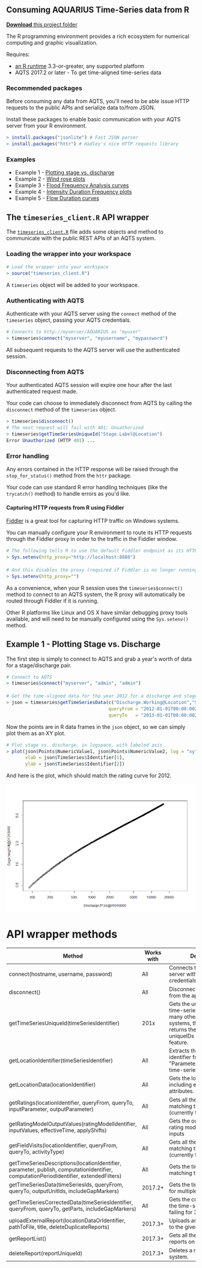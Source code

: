 ## Consuming AQUARIUS Time-Series data from R

[**Download** this project folder](https://minhaskamal.github.io/DownGit/#/home?url=https:%2F%2Fgithub.com%2FAquaticInformatics%2FExamples%2Ftree%2Fmaster%2FTimeSeries%2FPublicApis%2FR)

The R programming environment provides a rich ecosystem for numerical computing and graphic visualization.

Requires:
- [an R runtime](https://cran.rstudio.com/) 3.3-or-greater, any supported platform
- AQTS 2017.2 or later - To get time-aligned time-series data

### Recommended packages

Before consuming any data from AQTS, you'll need to be able issue HTTP requests to the public APIs and serialize data to/from JSON.

Install these packages to enable basic communication with your AQTS server from your R environment.
```R
> install.packages("jsonlite") # Fast JSON parser
> install.packages("httr") # Hadley's nice HTTP requests library
```

### Examples

- Example 1 - [Plotting stage vs. discharge](#example-1---plotting-stage-vs-discharge)
- Example 2 - [Wind rose plots](./WindRose)
- Example 3 - [Flood Frequency Analysis curves](./FloodFrequencyAnalysis)
- Example 4 - [Intensity Duration Frequency plots](./IntensityDurationFrequency)
- Example 5 - [Flow Duration curves](./FlowDurationCurve)

## The `timeseries_client.R` API wrapper

The [`timeseries_client.R`](./timeseries_client.R) file adds some objects and method to communicate with the public REST APIs of an AQTS system.

### Loading the wrapper into your workspace

```R
# Load the wrapper into your workspace
> source("timeseries_client.R")
```

A `timeseries` object will be added to your workspace.

### Authenticating with AQTS

Authenticate with your AQTS server using the `connect` method of the `timeseries` object, passing your AQTS credentials.
```R
# Connects to http://myserver/AQUARIUS as "myuser"
> timeseries$connect("myserver", "myusername", "mypassword")
```

All subsequent requests to the AQTS server will use the authenticated session.

### Disconnecting from AQTS

Your authenticated AQTS session will expire one hour after the last authenticated request made.

Your code can choose to immediately disconnect from AQTS by calling the `disconnect` method of the `timeseries` object.

```R
> timeseries$disconnect()
# The next request will fail with 401: Unuathorized
> timeseries$getTimeSeriesUniqueId("Stage.Label@Location")
Error Unauthorized (HTTP 401) ...
```

### Error handling

Any errors contained in the HTTP response will be raised through the `stop_for_status()` method from the `httr` package.

Your code can use standard R error handling techniques (like the `trycatch()` method) to handle errors as you'd like.

#### Capturing HTTP requests from R using Fiddler

[Fiddler](http://www.telerik.com/fiddler) is a great tool for capturing HTTP traffic on Windows systems.

You can manually configure your R environment to route its HTTP requests through the Fiddler proxy in order to the traffic in the Fiddler window.

```R
# The following tells R to use the default Fiddler endpoint as its HTTP proxy
> Sys.setenv(http_proxy="http://localhost:8888")

# And this disables the proxy (required if Fiddler is no longer running)
> Sys.setenv(http_proxy="")
```

As a convenience, when your R session uses the `timeseries$connect()` method to connect to an AQTS system, the R proxy will automatically be routed through Fiddler if it is running.

Other R platforms like Linux and OS X have similar debugging proxy tools available, and will need to be manually configured using the `Sys.setenv()` method.

## Example 1 - Plotting Stage vs. Discharge

The first step is simply to connect to AQTS and grab a year's worth of data for a stage/discharge pair.

```R
# Connect to AQTS
> timeseries$connect("myserver", "admin", "admin")

# Get the time-sligned data for the year 2012 for a discharge and stage time-series
> json = timeseries$getTimeSeriesData(c("Discharge.Working@Location","Stage.Working@Location"),
                                      queryFrom = "2012-01-01T00:00:00Z",
                                      queryTo   = "2013-01-01T00:00:00Z")
```
Now the points are in R data frames in the `json` object, so we can simply plot them as an XY plot.
```R
# Plot stage vs. discharge, in logspace, with labeled axis
> plot(json$Points$NumericValue1, json$Points$NumericValue2, log = "xy",
       xlab = json$TimeSeries$Identifier[1],
       ylab = json$TimeSeries$Identifier[2])
```

And here is the plot, which should match the rating curve for 2012.

![Stage vs Discharge](./images/StageVsDischarge.png "Stage vs. Discharge")

# API wrapper methods

|Method|Works with|Description|
|---|---|---|
|connect(hostname, username, password)| All | Connects to the AQTS app server with the given credentials. |
|disconnect()| All | Disconnects the session from the app server. |
|getTimeSeriesUniqueId(timeSeriesIdentifier)| 201x | Gets the uniqueID of the time-series, required for many other methods. For 3.x systems, this method just returns the identifier, since uniqueIDs are a 201x feature.|
|getLocationIdentifier(timeSeriesIdentifier)| All | Extracts the location identifier from a "Parameter.Label@Location" time-series identifier |
|getLocationData(locationIdentifier)| All | Gets the location data, including extended-attributes. |
|getRatings(locationIdentifier, queryFrom, queryTo, inputParameter, outputParameter)| All | Gets all the rating models matching the request filter. (currently failing for 3.X) |
|getRatingModelOutputValues(ratingModelIdentifier, inputValues, effectiveTime, applyShifts)| All | Gets the output values of a rating model using specific inputs |
|getFieldVisits(locationIdentifier, queryFrom, queryTo, activityType)| All | Gets all the field visit data matching the filter. (currently failing for 3.x) |
|getTimeSeriesDescriptions(locationIdentifier, parameter, publish, computationIdentifier, computationPeriodIdentifier, extendedFilters)| All | Gets the time-series matching the filter.  |
|getTimeSeriesData(timeSeriesIds, queryFrom, queryTo, outputUnitIds, includeGapMarkers)| 2017.2+ | Gets the time-aligned data for multiple time-series. |
|getTimeSeriesCorrectedData(timeSeriesIdentifier, queryFrom, queryTo, getParts, includeGapMarkers)| All | Gets the corrected data for the time-series. (currently failing for 3.x) |
|uploadExternalReport(locationDataOrIdentifier, pathToFile, title, deleteDuplicateReports) | 2017.3+ | Uploads an external report to the given location. |
|getReportList() | 2017.3+ | Gets all the generated reports on the system. |
|deleteReport(reportUniqueId) | 2017.3+ | Deletes a report from the system. |